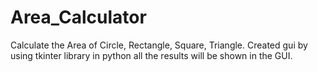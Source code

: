 # Area_Calculator
Calculate the Area of Circle, Rectangle, Square, Triangle.
Created gui by using tkinter library in python
all the results will be shown in the GUI.
